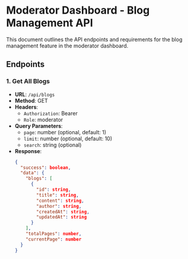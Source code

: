 # Moderator Dashboard - Blog Management API

This document outlines the API endpoints and requirements for the blog management feature in the moderator dashboard.

## Endpoints

### 1. Get All Blogs

- **URL**: `/api/blogs`
- **Method**: GET
- **Headers**:
  - `Authorization`: Bearer <token>
  - `Role`: moderator
- **Query Parameters**:
  - `page`: number (optional, default: 1)
  - `limit`: number (optional, default: 10)
  - `search`: string (optional)
- **Response**:
  ```json
  {
    "success": boolean,
    "data": {
      "blogs": [
        {
          "id": string,
          "title": string,
          "content": string,
          "author": string,
          "createdAt": string,
          "updatedAt": string
        }
      ],
      "totalPages": number,
      "currentPage": number
    }
  }
  ```

